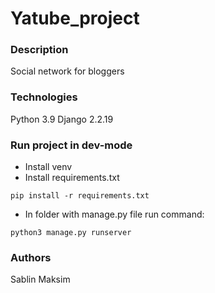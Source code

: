 # Yatube_project
### Description
Social network for bloggers
### Technologies
Python 3.9
Django 2.2.19
### Run project in dev-mode
- Install venv
- Install requirements.txt
```
pip install -r requirements.txt
``` 
- In folder with manage.py file run command:
```
python3 manage.py runserver
```
### Authors
Sablin Maksim


